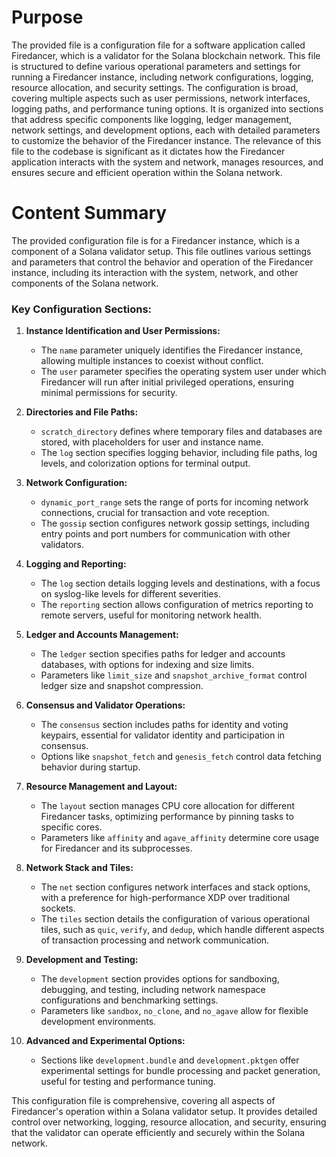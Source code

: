 # Purpose
The provided file is a configuration file for a software application called Firedancer, which is a validator for the Solana blockchain network. This file is structured to define various operational parameters and settings for running a Firedancer instance, including network configurations, logging, resource allocation, and security settings. The configuration is broad, covering multiple aspects such as user permissions, network interfaces, logging paths, and performance tuning options. It is organized into sections that address specific components like logging, ledger management, network settings, and development options, each with detailed parameters to customize the behavior of the Firedancer instance. The relevance of this file to the codebase is significant as it dictates how the Firedancer application interacts with the system and network, manages resources, and ensures secure and efficient operation within the Solana network.
# Content Summary
The provided configuration file is for a Firedancer instance, which is a component of a Solana validator setup. This file outlines various settings and parameters that control the behavior and operation of the Firedancer instance, including its interaction with the system, network, and other components of the Solana network.

### Key Configuration Sections:

1. **Instance Identification and User Permissions:**
   - The `name` parameter uniquely identifies the Firedancer instance, allowing multiple instances to coexist without conflict.
   - The `user` parameter specifies the operating system user under which Firedancer will run after initial privileged operations, ensuring minimal permissions for security.

2. **Directories and File Paths:**
   - `scratch_directory` defines where temporary files and databases are stored, with placeholders for user and instance name.
   - The `log` section specifies logging behavior, including file paths, log levels, and colorization options for terminal output.

3. **Network Configuration:**
   - `dynamic_port_range` sets the range of ports for incoming network connections, crucial for transaction and vote reception.
   - The `gossip` section configures network gossip settings, including entry points and port numbers for communication with other validators.

4. **Logging and Reporting:**
   - The `log` section details logging levels and destinations, with a focus on syslog-like levels for different severities.
   - The `reporting` section allows configuration of metrics reporting to remote servers, useful for monitoring network health.

5. **Ledger and Accounts Management:**
   - The `ledger` section specifies paths for ledger and accounts databases, with options for indexing and size limits.
   - Parameters like `limit_size` and `snapshot_archive_format` control ledger size and snapshot compression.

6. **Consensus and Validator Operations:**
   - The `consensus` section includes paths for identity and voting keypairs, essential for validator identity and participation in consensus.
   - Options like `snapshot_fetch` and `genesis_fetch` control data fetching behavior during startup.

7. **Resource Management and Layout:**
   - The `layout` section manages CPU core allocation for different Firedancer tasks, optimizing performance by pinning tasks to specific cores.
   - Parameters like `affinity` and `agave_affinity` determine core usage for Firedancer and its subprocesses.

8. **Network Stack and Tiles:**
   - The `net` section configures network interfaces and stack options, with a preference for high-performance XDP over traditional sockets.
   - The `tiles` section details the configuration of various operational tiles, such as `quic`, `verify`, and `dedup`, which handle different aspects of transaction processing and network communication.

9. **Development and Testing:**
   - The `development` section provides options for sandboxing, debugging, and testing, including network namespace configurations and benchmarking settings.
   - Parameters like `sandbox`, `no_clone`, and `no_agave` allow for flexible development environments.

10. **Advanced and Experimental Options:**
    - Sections like `development.bundle` and `development.pktgen` offer experimental settings for bundle processing and packet generation, useful for testing and performance tuning.

This configuration file is comprehensive, covering all aspects of Firedancer's operation within a Solana validator setup. It provides detailed control over networking, logging, resource allocation, and security, ensuring that the validator can operate efficiently and securely within the Solana network.
